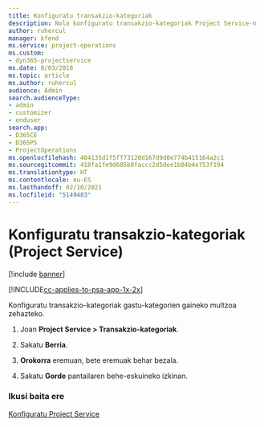 ```yaml
---
title: Konfiguratu transakzio-kategoriak
description: Nola konfiguratu transakzio-kategoriak Project Service-n
author: ruhercul
manager: kfend
ms.service: project-operations
ms.custom:
- dyn365-projectservice
ms.date: 8/03/2018
ms.topic: article
ms.author: ruhercul
audience: Admin
search.audienceType:
- admin
- customizer
- enduser
search.app:
- D365CE
- D365PS
- ProjectOperations
ms.openlocfilehash: 404135d1f5ff73120d167d9d0e774b415164a2c1
ms.sourcegitcommit: 418fa1fe9d605b8faccc2d5dee1b04b4e753f194
ms.translationtype: HT
ms.contentlocale: eu-ES
ms.lasthandoff: 02/10/2021
ms.locfileid: "5149483"
---
```

# <a name="configure-transaction-categories-project-service"></a>Konfiguratu transakzio-kategoriak (Project Service)

[!include [banner](../includes/psa-now-project-operations.md)]

[!INCLUDE[cc-applies-to-psa-app-1x-2x](../includes/cc-applies-to-psa-app-1x-2x.md)]

Konfiguratu transakzio-kategoriak gastu-kategorien gaineko multzoa zehazteko.  
  
1.  Joan **Project Service > Transakzio-kategoriak**.  
  
2.  Sakatu **Berria**.  
  
3.  **Orokorra** eremuan, bete eremuak behar bezala.  
  
4.  Sakatu **Gorde** pantailaren behe-eskuineko izkinan.  
  
### <a name="see-also"></a>Ikusi baita ere  
 [Konfiguratu Project Service](../psa/configure.md)
